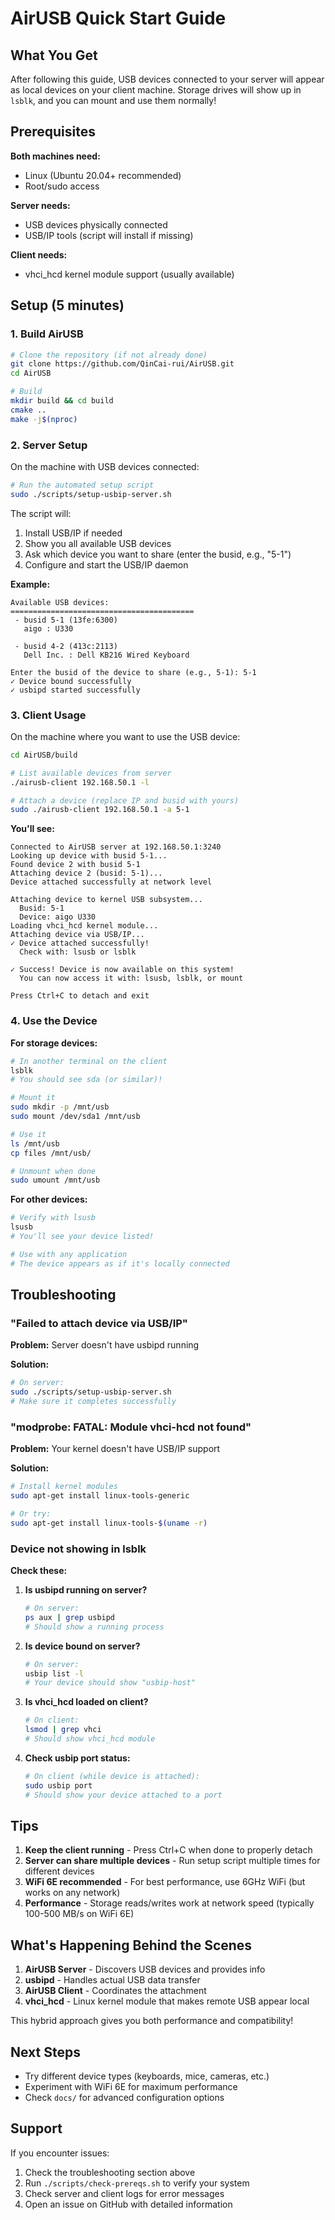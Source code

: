# AirUSB Quick Start Guide

## What You Get

After following this guide, USB devices connected to your server will appear as local devices on your client machine. Storage drives will show up in `lsblk`, and you can mount and use them normally!

## Prerequisites

**Both machines need:**
- Linux (Ubuntu 20.04+ recommended)
- Root/sudo access

**Server needs:**
- USB devices physically connected
- USB/IP tools (script will install if missing)

**Client needs:**
- vhci_hcd kernel module support (usually available)

## Setup (5 minutes)

### 1. Build AirUSB

```bash
# Clone the repository (if not already done)
git clone https://github.com/QinCai-rui/AirUSB.git
cd AirUSB

# Build
mkdir build && cd build
cmake ..
make -j$(nproc)
```

### 2. Server Setup

On the machine with USB devices connected:

```bash
# Run the automated setup script
sudo ./scripts/setup-usbip-server.sh
```

The script will:
1. Install USB/IP if needed
2. Show you all available USB devices
3. Ask which device you want to share (enter the busid, e.g., "5-1")
4. Configure and start the USB/IP daemon

**Example:**
```
Available USB devices:
=========================================
 - busid 5-1 (13fe:6300)
   aigo : U330

 - busid 4-2 (413c:2113)
   Dell Inc. : Dell KB216 Wired Keyboard

Enter the busid of the device to share (e.g., 5-1): 5-1
✓ Device bound successfully
✓ usbipd started successfully
```

### 3. Client Usage

On the machine where you want to use the USB device:

```bash
cd AirUSB/build

# List available devices from server
./airusb-client 192.168.50.1 -l

# Attach a device (replace IP and busid with yours)
sudo ./airusb-client 192.168.50.1 -a 5-1
```

**You'll see:**
```
Connected to AirUSB server at 192.168.50.1:3240
Looking up device with busid 5-1...
Found device 2 with busid 5-1
Attaching device 2 (busid: 5-1)...
Device attached successfully at network level

Attaching device to kernel USB subsystem...
  Busid: 5-1
  Device: aigo U330
Loading vhci_hcd kernel module...
Attaching device via USB/IP...
✓ Device attached successfully!
  Check with: lsusb or lsblk

✓ Success! Device is now available on this system!
  You can now access it with: lsusb, lsblk, or mount

Press Ctrl+C to detach and exit
```

### 4. Use the Device

**For storage devices:**
```bash
# In another terminal on the client
lsblk
# You should see sda (or similar)!

# Mount it
sudo mkdir -p /mnt/usb
sudo mount /dev/sda1 /mnt/usb

# Use it
ls /mnt/usb
cp files /mnt/usb/

# Unmount when done
sudo umount /mnt/usb
```

**For other devices:**
```bash
# Verify with lsusb
lsusb
# You'll see your device listed!

# Use with any application
# The device appears as if it's locally connected
```

## Troubleshooting

### "Failed to attach device via USB/IP"

**Problem:** Server doesn't have usbipd running

**Solution:**
```bash
# On server:
sudo ./scripts/setup-usbip-server.sh
# Make sure it completes successfully
```

### "modprobe: FATAL: Module vhci-hcd not found"

**Problem:** Your kernel doesn't have USB/IP support

**Solution:**
```bash
# Install kernel modules
sudo apt-get install linux-tools-generic

# Or try:
sudo apt-get install linux-tools-$(uname -r)
```

### Device not showing in lsblk

**Check these:**

1. **Is usbipd running on server?**
   ```bash
   # On server:
   ps aux | grep usbipd
   # Should show a running process
   ```

2. **Is device bound on server?**
   ```bash
   # On server:
   usbip list -l
   # Your device should show "usbip-host"
   ```

3. **Is vhci_hcd loaded on client?**
   ```bash
   # On client:
   lsmod | grep vhci
   # Should show vhci_hcd module
   ```

4. **Check usbip port status:**
   ```bash
   # On client (while device is attached):
   sudo usbip port
   # Should show your device attached to a port
   ```

## Tips

1. **Keep the client running** - Press Ctrl+C when done to properly detach
2. **Server can share multiple devices** - Run setup script multiple times for different devices
3. **WiFi 6E recommended** - For best performance, use 6GHz WiFi (but works on any network)
4. **Performance** - Storage reads/writes work at network speed (typically 100-500 MB/s on WiFi 6E)

## What's Happening Behind the Scenes

1. **AirUSB Server** - Discovers USB devices and provides info
2. **usbipd** - Handles actual USB data transfer
3. **AirUSB Client** - Coordinates the attachment
4. **vhci_hcd** - Linux kernel module that makes remote USB appear local

This hybrid approach gives you both performance and compatibility!

## Next Steps

- Try different device types (keyboards, mice, cameras, etc.)
- Experiment with WiFi 6E for maximum performance
- Check `docs/` for advanced configuration options

## Support

If you encounter issues:
1. Check the troubleshooting section above
2. Run `./scripts/check-prereqs.sh` to verify your system
3. Check server and client logs for error messages
4. Open an issue on GitHub with detailed information
